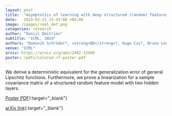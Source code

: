 ```yaml
---
layout: post
title:  "Asymptotics of learning with deep structured (random) features"
date:   2024-02-21 15:43:00 +00:00
image: /images/real_det.png
categories: research
author: "Daniil Dmitriev"
subtitle: "ICML, 2024"
authors: "Dominik Schröder*, <strong>DD</strong>*, Hugo Cui*, Bruno Loureiro"
venue: "ICML"
arxiv: https://arxiv.org/abs/2402.13999
poster: /pdfs/colored-rf-poster.pdf
---
```


We derive a deterministic equivalent for the generalization error of general Lipschitz functions.
Furthermore, we prove a linearization for a sample covariance matrix of a structured random feature model with two hidden layers.

[Poster PDF](/pdfs/colored-rf-poster){:target="_blank"}

<!-- [ACM Citation](http://dl.acm.org/citation.cfm?id=2448232){:target="_blank"} -->

[arXiv link](https://arxiv.org/abs/2402.13999){:target="_blank"}

